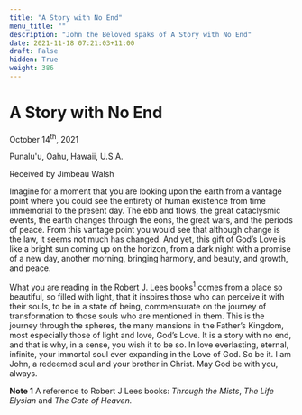 ```yaml
---
title: "A Story with No End"
menu_title: ""
description: "John the Beloved spaks of A Story with No End"
date: 2021-11-18 07:21:03+11:00
draft: False
hidden: True
weight: 386
---
```

# A Story with No End 

October 14<sup>th</sup>, 2021 

Punalu'u, Oahu, Hawaii, U.S.A.

Received by Jimbeau Walsh   

Imagine for a moment that you are looking upon the earth from a vantage point where you could see the entirety of human existence from time immemorial to the present day. The ebb and flows, the great cataclysmic events, the earth changes through the eons, the great wars, and the periods of peace. From this vantage point you would see that although change is the law, it seems not much has changed. And yet, this gift of God’s Love is like a bright sun coming up on the horizon, from a dark night with a promise of a new day, another morning, bringing harmony, and beauty, and growth, and peace.

What you are reading in the Robert J. Lees books<sup>1</sup> comes from a place so beautiful, so filled with light, that it inspires those who can perceive it with their souls, to be in a state of being, commensurate on the journey of transformation to those souls who are mentioned in them. This is the journey through the spheres, the many mansions in the Father’s Kingdom, most especially those of light and love, God’s Love. It is a story with no end, and that is why, in a sense, you wish it to be so. In love everlasting, eternal, infinite, your immortal soul ever expanding in the Love of God. So be it. I am John, a redeemed soul and your brother in Christ. May God be with you, always.


**Note 1** A reference to Robert J Lees books: 
*Through the Mists*, *The Life Elysian* and *The Gate of Heaven.*

